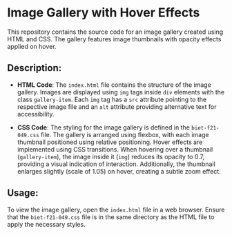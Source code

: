 # Image Gallery with Hover Effects

This repository contains the source code for an image gallery created using HTML and CSS. The gallery features image thumbnails with opacity effects applied on hover.

## Description:

- **HTML Code**: The `index.html` file contains the structure of the image gallery. Images are displayed using `img` tags inside `div` elements with the class `gallery-item`. Each `img` tag has a `src` attribute pointing to the respective image file and an `alt` attribute providing alternative text for accessibility.

- **CSS Code**: The styling for the image gallery is defined in the `biet-f21-049.css` file. The gallery is arranged using flexbox, with each image thumbnail positioned using relative positioning. Hover effects are implemented using CSS transitions. When hovering over a thumbnail (`gallery-item`), the image inside it (`img`) reduces its opacity to 0.7, providing a visual indication of interaction. Additionally, the thumbnail enlarges slightly (scale of 1.05) on hover, creating a subtle zoom effect.

## Usage:

To view the image gallery, open the `index.html` file in a web browser. Ensure that the `biet-f21-049.css` file is in the same directory as the HTML file to apply the necessary styles.


